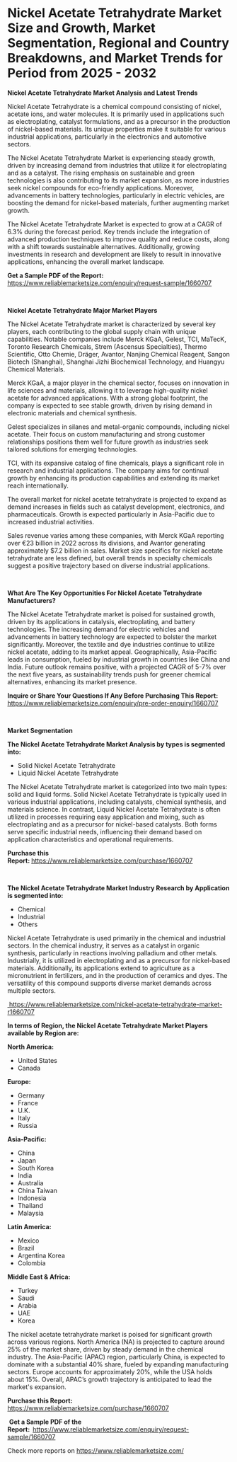 <p><h1>Nickel Acetate Tetrahydrate Market Size and Growth, Market Segmentation, Regional and Country Breakdowns, and Market Trends for Period from 2025 -  2032</h1></p><p><strong>Nickel Acetate Tetrahydrate Market Analysis and Latest Trends</strong></p>
<p><p>Nickel Acetate Tetrahydrate is a chemical compound consisting of nickel, acetate ions, and water molecules. It is primarily used in applications such as electroplating, catalyst formulations, and as a precursor in the production of nickel-based materials. Its unique properties make it suitable for various industrial applications, particularly in the electronics and automotive sectors.</p><p>The Nickel Acetate Tetrahydrate Market is experiencing steady growth, driven by increasing demand from industries that utilize it for electroplating and as a catalyst. The rising emphasis on sustainable and green technologies is also contributing to its market expansion, as more industries seek nickel compounds for eco-friendly applications. Moreover, advancements in battery technologies, particularly in electric vehicles, are boosting the demand for nickel-based materials, further augmenting market growth.</p><p>The Nickel Acetate Tetrahydrate Market is expected to grow at a CAGR of 6.3% during the forecast period. Key trends include the integration of advanced production techniques to improve quality and reduce costs, along with a shift towards sustainable alternatives. Additionally, growing investments in research and development are likely to result in innovative applications, enhancing the overall market landscape.</p></p>
<p><strong>Get a Sample PDF of the Report:&nbsp;</strong> <a href="https://www.reliablemarketsize.com/enquiry/request-sample/1660707?utm_campaign=2266&utm_medium=2&utm_source=Github&utm_content=ia&utm_term=30012025&utm_id=nickel-acetate-tetrahydrate">https://www.reliablemarketsize.com/enquiry/request-sample/1660707</a></p>
<p>&nbsp;</p>
<p><strong>Nickel Acetate Tetrahydrate Major Market Players</strong></p>
<p><p>The Nickel Acetate Tetrahydrate market is characterized by several key players, each contributing to the global supply chain with unique capabilities. Notable companies include Merck KGaA, Gelest, TCI, MaTecK, Toronto Research Chemicals, Strem (Ascensus Specialties), Thermo Scientific, Otto Chemie, Dräger, Avantor, Nanjing Chemical Reagent, Sangon Biotech (Shanghai), Shanghai Jizhi Biochemical Technology, and Huangyu Chemical Materials.</p><p>Merck KGaA, a major player in the chemical sector, focuses on innovation in life sciences and materials, allowing it to leverage high-quality nickel acetate for advanced applications. With a strong global footprint, the company is expected to see stable growth, driven by rising demand in electronic materials and chemical synthesis.</p><p>Gelest specializes in silanes and metal-organic compounds, including nickel acetate. Their focus on custom manufacturing and strong customer relationships positions them well for future growth as industries seek tailored solutions for emerging technologies.</p><p>TCI, with its expansive catalog of fine chemicals, plays a significant role in research and industrial applications. The company aims for continual growth by enhancing its production capabilities and extending its market reach internationally.</p><p>The overall market for nickel acetate tetrahydrate is projected to expand as demand increases in fields such as catalyst development, electronics, and pharmaceuticals. Growth is expected particularly in Asia-Pacific due to increased industrial activities.</p><p>Sales revenue varies among these companies, with Merck KGaA reporting over €23 billion in 2022 across its divisions, and Avantor generating approximately $7.2 billion in sales. Market size specifics for nickel acetate tetrahydrate are less defined, but overall trends in specialty chemicals suggest a positive trajectory based on diverse industrial applications.</p></p>
<p>&nbsp;</p>
<p><strong>What Are The Key Opportunities For Nickel Acetate Tetrahydrate Manufacturers?</strong></p>
<p><p>The Nickel Acetate Tetrahydrate market is poised for sustained growth, driven by its applications in catalysis, electroplating, and battery technologies. The increasing demand for electric vehicles and advancements in battery technology are expected to bolster the market significantly. Moreover, the textile and dye industries continue to utilize nickel acetate, adding to its market appeal. Geographically, Asia-Pacific leads in consumption, fueled by industrial growth in countries like China and India. Future outlook remains positive, with a projected CAGR of 5-7% over the next five years, as sustainability trends push for greener chemical alternatives, enhancing its market presence.</p></p>
<p><strong>Inquire or Share Your Questions If Any Before Purchasing This Report:</strong> <a href="https://www.reliablemarketsize.com/enquiry/pre-order-enquiry/1660707?utm_campaign=2266&utm_medium=2&utm_source=Github&utm_content=ia&utm_term=30012025&utm_id=nickel-acetate-tetrahydrate">https://www.reliablemarketsize.com/enquiry/pre-order-enquiry/1660707</a></p>
<p>&nbsp;</p>
<p><strong>Market Segmentation</strong></p>
<p><strong>The Nickel Acetate Tetrahydrate Market Analysis by types is segmented into:</strong></p>
<p><ul><li>Solid Nickel Acetate Tetrahydrate</li><li>Liquid Nickel Acetate Tetrahydrate</li></ul></p>
<p><p>The Nickel Acetate Tetrahydrate market is categorized into two main types: solid and liquid forms. Solid Nickel Acetate Tetrahydrate is typically used in various industrial applications, including catalysts, chemical synthesis, and materials science. In contrast, Liquid Nickel Acetate Tetrahydrate is often utilized in processes requiring easy application and mixing, such as electroplating and as a precursor for nickel-based catalysts. Both forms serve specific industrial needs, influencing their demand based on application characteristics and operational requirements.</p></p>
<p><strong>Purchase this Report:&nbsp;</strong><a href="https://www.reliablemarketsize.com/purchase/1660707?utm_campaign=2266&utm_medium=2&utm_source=Github&utm_content=ia&utm_term=30012025&utm_id=nickel-acetate-tetrahydrate">https://www.reliablemarketsize.com/purchase/1660707</a></p>
<p>&nbsp;</p>
<p><strong>The Nickel Acetate Tetrahydrate Market Industry Research by Application is segmented into:</strong></p>
<p><ul><li>Chemical</li><li>Industrial</li><li>Others</li></ul></p>
<p><p>Nickel Acetate Tetrahydrate is used primarily in the chemical and industrial sectors. In the chemical industry, it serves as a catalyst in organic synthesis, particularly in reactions involving palladium and other metals. Industrially, it is utilized in electroplating and as a precursor for nickel-based materials. Additionally, its applications extend to agriculture as a micronutrient in fertilizers, and in the production of ceramics and dyes. The versatility of this compound supports diverse market demands across multiple sectors.</p></p>
<p><a href="https://www.reliablemarketsize.com/nickel-acetate-tetrahydrate-market-r1660707?utm_campaign=2266&utm_medium=2&utm_source=Github&utm_content=ia&utm_term=30012025&utm_id=nickel-acetate-tetrahydrate">&nbsp;https://www.reliablemarketsize.com/nickel-acetate-tetrahydrate-market-r1660707</a></p>
<p><strong>In terms of Region, the Nickel Acetate Tetrahydrate Market Players available by Region are:</strong></p>
<p>
    <p> <strong> North America: </strong>
        <ul>
            <li>United States</li>
            <li>Canada</li>
        </ul>
        </p> 
    <p> <strong> Europe: </strong>
        <ul>
            <li>Germany</li>
            <li>France</li>
            <li>U.K.</li>
            <li>Italy</li>
            <li>Russia</li>
        </ul>
        </p> 
    <p> <strong> Asia-Pacific: </strong>
        <ul>
            <li>China</li>
            <li>Japan</li>
            <li>South Korea</li>
            <li>India</li>
            <li>Australia</li>
            <li>China Taiwan</li>
            <li>Indonesia</li>
            <li>Thailand</li>
            <li>Malaysia</li>
        </ul>
        </p> 
    <p> <strong> Latin America: </strong>
        <ul>
            <li>Mexico</li>
            <li>Brazil</li>
            <li>Argentina Korea</li>
            <li>Colombia</li>
        </ul>
        </p> 
    <p> <strong> Middle East & Africa: </strong>
        <ul>
            <li>Turkey</li>
            <li>Saudi</li>
            <li>Arabia</li>
            <li>UAE</li>
            <li>Korea</li>
        </ul>
    </p>
    </p>
<p><p>The nickel acetate tetrahydrate market is poised for significant growth across various regions. North America (NA) is projected to capture around 25% of the market share, driven by steady demand in the chemical industry. The Asia-Pacific (APAC) region, particularly China, is expected to dominate with a substantial 40% share, fueled by expanding manufacturing sectors. Europe accounts for approximately 20%, while the USA holds about 15%. Overall, APAC’s growth trajectory is anticipated to lead the market's expansion.</p></p>
<p><strong>Purchase this Report: </strong><a href="https://www.reliablemarketsize.com/purchase/1660707?utm_campaign=2266&utm_medium=2&utm_source=Github&utm_content=ia&utm_term=30012025&utm_id=nickel-acetate-tetrahydrate">https://www.reliablemarketsize.com/purchase/1660707</a></p>
<p>&nbsp;<strong>Get a Sample PDF of the Report:&nbsp;&nbsp;</strong><a href="https://www.reliablemarketsize.com/enquiry/request-sample/1660707?utm_campaign=2266&utm_medium=2&utm_source=Github&utm_content=ia&utm_term=30012025&utm_id=nickel-acetate-tetrahydrate">https://www.reliablemarketsize.com/enquiry/request-sample/1660707</a></p>
<p><strong></strong></p>
<p>Check more reports on <a href="https://www.reliablemarketsize.com/?utm_campaign=2266&utm_medium=2&utm_source=Github&utm_content=ia&utm_term=30012025&utm_id=nickel-acetate-tetrahydrate">https://www.reliablemarketsize.com/</a></p>